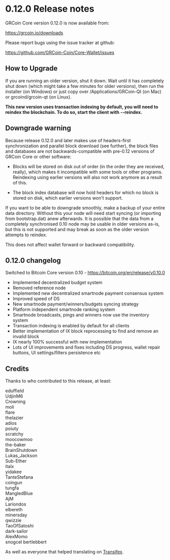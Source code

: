 # 0.12.0 Release notes

GRCoin Core version 0.12.0 is now available from:

https://grcoin.io/downloads

Please report bugs using the issue tracker at github:

https://github.com/GRCoin-Coin/Core-Wallet/issues

## How to Upgrade

If you are running an older version, shut it down. Wait until it has completely
shut down (which might take a few minutes for older versions), then run the
installer (on Windows) or just copy over /Applications/GRCoin-Qt (on Mac) or
grcoind/grcoin-qt (on Linux).

**This new version uses transaction indexing by default, you will need to reindex
the blockchain. To do so, start the client with --reindex.**

## Downgrade warning

Because release 0.12.0 and later makes use of headers-first synchronization and
parallel block download (see further), the block files and databases are not
backwards-compatible with pre-0.12 versions of GRCoin Core or other software:

-   Blocks will be stored on disk out of order (in the order they are
    received, really), which makes it incompatible with some tools or
    other programs. Reindexing using earlier versions will also not work
    anymore as a result of this.

-   The block index database will now hold headers for which no block is
    stored on disk, which earlier versions won't support.

If you want to be able to downgrade smoothly, make a backup of your entire data
directory. Without this your node will need start syncing (or importing from
bootstrap.dat) anew afterwards. It is possible that the data from a completely
synchronised 0.10 node may be usable in older versions as-is, but this is not
supported and may break as soon as the older version attempts to reindex.

This does not affect wallet forward or backward compatibility.

## 0.12.0 changelog

Switched to Bitcoin Core version 0.10 - https://bitcoin.org/en/release/v0.10.0

-   Implemented decentralized budget system
-   Removed reference node
-   Implemented new decentralized smartnode payment consensus system
-   Improved speed of DS
-   New smartnode payment/winners/budgets syncing strategy
-   Platform independent smartnode ranking system
-   Smartnode broadcasts, pings and winners now use the inventory system
-   Transaction indexing is enabled by default for all clients
-   Better implementation of IX block reprocessing to find and remove an invalid block
-   IX nearly 100% successful with new implementation
-   Lots of UI improvements and fixes including DS progress, wallet repair buttons, UI settings/filters persistence etc

## Credits

Thanks to who contributed to this release, at least:

eduffield  
UdjinM6  
Crowning  
moli  
flare  
thelazier  
adios  
poiuty  
scratchy  
moocowmoo  
the-baker  
BrainShutdown  
Lukas_Jackson  
Sub-Ether  
italx  
yidakee  
TanteStefana  
coingun  
tungfa  
MangledBlue  
AjM  
Lariondos  
elbereth  
minersday  
qwizzie  
TaoOfSatoshi  
dark-sailor  
AlexMomo  
snogcel
bertlebbert

As well as everyone that helped translating on [Transifex](https://www.transifex.com/projects/p/grcoin/).

